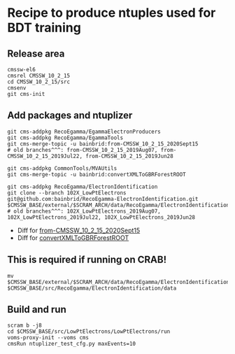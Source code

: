 # Recipe to produce ntuples used for BDT training 

## Release area
```
cmssw-el6
cmsrel CMSSW_10_2_15
cd CMSSW_10_2_15/src
cmsenv
git cms-init
```

## Add packages and ntuplizer 
```
git cms-addpkg RecoEgamma/EgammaElectronProducers
git cms-addpkg RecoEgamma/EgammaTools
git cms-merge-topic -u bainbrid:from-CMSSW_10_2_15_2020Sept15
# old branches^^^: from-CMSSW_10_2_15_2019Aug07, from-CMSSW_10_2_15_2019Jul22, from-CMSSW_10_2_15_2019Jun28

git cms-addpkg CommonTools/MVAUtils
git cms-merge-topic -u bainbrid:convertXMLToGBRForestROOT

git cms-addpkg RecoEgamma/ElectronIdentification
git clone --branch 102X_LowPtElectrons git@github.com:bainbrid/RecoEgamma-ElectronIdentification.git $CMSSW_BASE/external/$SCRAM_ARCH/data/RecoEgamma/ElectronIdentification/data
# old branches^^^: 102X_LowPtElectrons_2019Aug07, 102X_LowPtElectrons_2019Jul22, 102X_LowPtElectrons_2019Jun28
```

- Diff for [from-CMSSW_10_2_15_2020Sept15](https://github.com/cms-sw/cmssw/compare/CMSSW_10_2_X...CMSBParking:cmssw:from-CMSSW_10_2_15_2020Sept15)
- Diff for [convertXMLToGBRForestROOT](https://github.com/cms-sw/cmssw/compare/CMSSW_10_2_X...bainbrid:cmssw:convertXMLToGBRForestROOT)

## This is required if running on CRAB!
```
mv $CMSSW_BASE/external/$SCRAM_ARCH/data/RecoEgamma/ElectronIdentification/data/LowPtElectrons $CMSSW_BASE/src/RecoEgamma/ElectronIdentification/data
 ```

## Build and run
```
scram b -j8
cd $CMSSW_BASE/src/LowPtElectrons/LowPtElectrons/run
voms-proxy-init --voms cms
cmsRun ntuplizer_test_cfg.py maxEvents=10
```
